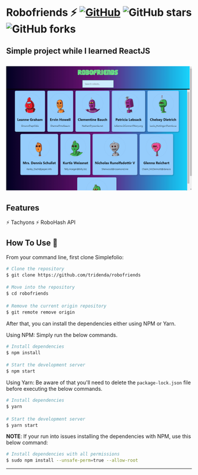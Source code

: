 # Robofriends ️⚡ [![GitHub](https://img.shields.io/github/license/cobidev/simplefolio?color=blue)](https://github.com/tridenda/robofriends/blob/master/LICENSE.md) ![GitHub stars](https://img.shields.io/github/stars/tridenda/robofriends) ![GitHub forks](https://img.shields.io/github/forks/tridenda/robofriends)

## Simple project while I learned ReactJS

<h2 align="center">
  <img src="https://github.com/tridenda/robofriends/blob/alfa/examples/example.gif" alt="Robofriends" width="600" />
  <br>
</h2>

## Features

️️⚡ Tachyons
️️⚡ RoboHash API

## How To Use 🔧

From your command line, first clone Simplefolio:

```bash
# Clone the repository
$ git clone https://github.com/tridenda/robofriends

# Move into the repository
$ cd robofriends

# Remove the current origin repository
$ git remote remove origin
```

After that, you can install the dependencies either using NPM or Yarn.

Using NPM: Simply run the below commands.

```bash
# Install dependencies
$ npm install

# Start the development server
$ npm start
```

Using Yarn: Be aware of that you'll need to delete the `package-lock.json` file before executing the below commands.

```bash
# Install dependencies
$ yarn

# Start the development server
$ yarn start
```

**NOTE**:
If your run into issues installing the dependencies with NPM, use this below command:

```bash
# Install dependencies with all permissions
$ sudo npm install --unsafe-perm=true --allow-root
```

---
